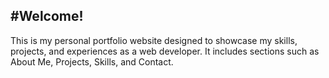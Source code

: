 #Welcome!
---
This is my personal portfolio website designed to showcase my skills, projects, and experiences as a web developer. It includes sections such as About Me, Projects, Skills, and Contact. 